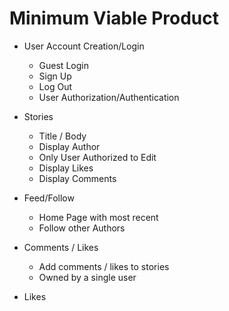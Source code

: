 # Minimum Viable Product

* User Account Creation/Login
  * Guest Login
  * Sign Up
  * Log Out
  * User Authorization/Authentication
* Stories
  * Title / Body
  * Display Author
  * Only User Authorized to Edit
  * Display Likes
  * Display Comments


* Feed/Follow
  * Home Page with most recent
  * Follow other Authors
* Comments / Likes
  * Add comments / likes to stories
  * Owned by a single user
* Likes
